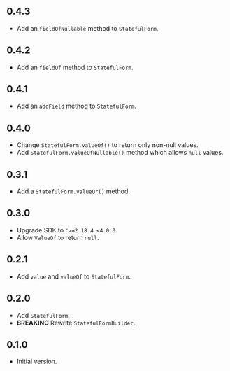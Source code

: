 ## 0.4.3

- Add an `fieldOfNullable` method to `StatefulForm`.

## 0.4.2

- Add an `fieldOf` method to `StatefulForm`.

## 0.4.1

- Add an `addField` method to `StatefulForm`.

## 0.4.0

- Change `StatefulForm.valueOf()` to return only non-null values.
- Add `StatefulForm.valueOfNullable()` method which allows `null` values.

## 0.3.1

- Add a `StatefulForm.valueOr()` method.

## 0.3.0

- Upgrade SDK to `'>=2.18.4 <4.0.0`.
- Allow `ValueOf` to return `null`.

## 0.2.1

- Add `value` and `valueOf` to `StatefulForm`.

## 0.2.0

- Add `StatefulForm`.
- **BREAKING** Rewrite `StatefulFormBuilder`.

## 0.1.0

- Initial version.
